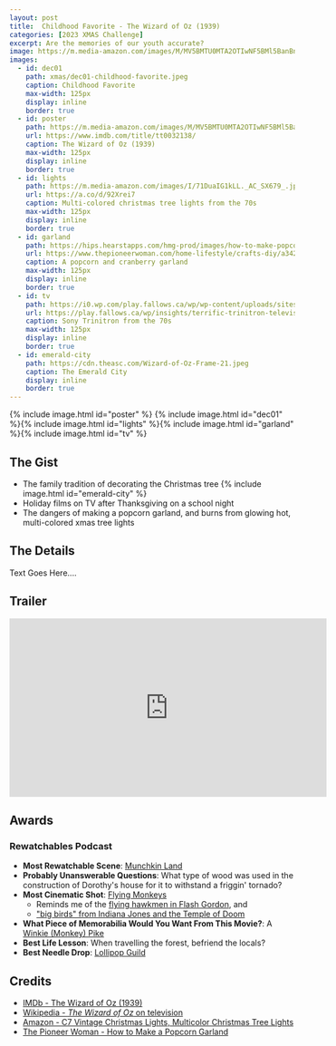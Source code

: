 ```yaml
---
layout: post
title:  Childhood Favorite - The Wizard of Oz (1939)
categories: [2023 XMAS Challenge]
excerpt: Are the memories of our youth accurate? 
image: https://m.media-amazon.com/images/M/MV5BMTU0MTA2OTIwNF5BMl5BanBnXkFtZTcwMzA0Njk3OA@@._V1_FMjpg_UX371_.jpg
images:
  - id: dec01
    path: xmas/dec01-childhood-favorite.jpeg
    caption: Childhood Favorite
    max-width: 125px
    display: inline
    border: true
  - id: poster
    path: https://m.media-amazon.com/images/M/MV5BMTU0MTA2OTIwNF5BMl5BanBnXkFtZTcwMzA0Njk3OA@@._V1_FMjpg_UX371_.jpg
    url: https://www.imdb.com/title/tt0032138/
    caption: The Wizard of Oz (1939)
    max-width: 125px
    display: inline
    border: true
  - id: lights
    path: https://m.media-amazon.com/images/I/71DuaIG1kLL._AC_SX679_.jpg
    url: https://a.co/d/92Xrei7
    caption: Multi-colored christmas tree lights from the 70s
    max-width: 125px
    display: inline
    border: true
  - id: garland
    path: https://hips.hearstapps.com/hmg-prod/images/how-to-make-popcorn-garland-1601912124.jpg?crop=0.752xw:1.00xh;0.0646xw,0&resize=1200:*
    url: https://www.thepioneerwoman.com/home-lifestyle/crafts-diy/a34236544/how-to-make-popcorn-garland/
    caption: A popcorn and cranberry garland
    max-width: 125px
    display: inline
    border: true
  - id: tv
    path: https://i0.wp.com/play.fallows.ca/wp/wp-content/uploads/sites/4/2020/02/trinitron.jpg?w=318&ssl=1
    url: https://play.fallows.ca/wp/insights/terrific-trinitron-television-remember-them/
    caption: Sony Trinitron from the 70s
    max-width: 125px
    display: inline
    border: true
  - id: emerald-city
    path: https://cdn.theasc.com/Wizard-of-Oz-Frame-21.jpeg
    caption: The Emerald City
    display: inline
    border: true
---
```


{% include image.html id="poster" %}
{% include image.html id="dec01" %}{% include image.html id="lights" %}{% include image.html id="garland" %}{% include image.html id="tv" %}

## The Gist

 * The family tradition of decorating the Christmas tree {% include image.html id="emerald-city" %}
 * Holiday films on TV after Thanksgiving on a school night
 * The dangers of making a popcorn garland, and  burns from glowing hot, multi-colored xmas tree lights

## The Details

Text Goes Here....

## Trailer

<iframe width="560" height="315" src="https://www.youtube.com/embed/FfpF8UUVTeM?si=SREHaaWv4NV2oYkK" title="YouTube video player" frameborder="0" allow="accelerometer; autoplay; clipboard-write; encrypted-media; gyroscope; picture-in-picture; web-share" allowfullscreen></iframe>

## Awards

### Rewatchables Podcast 

* **Most Rewatchable Scene**: 
[Munchkin Land](https://www.youtube.com/watch?v=Lu8GXopcwFE)
* **Probably Unanswerable Questions**: 
What type of wood was used in the construction of Dorothy's house for it to withstand a friggin' tornado?
* **Most Cinematic Shot**: 
[Flying Monkeys](https://youtu.be/SESI19h4wDo?si=tWwcJuluNIPocNJY)
  * Reminds me of the [flying hawkmen in Flash Gordon](https://youtu.be/UVcAFtQ-bAQ?si=fBKr1c9Qcr35Chh9), and
  * ["big birds" from Indiana Jones and the Temple of Doom](https://youtu.be/OphHU1W9umw?si=ech8Lgn9_6oNjAlX)
* **What Piece of Memorabilia Would You Want From This Movie?**: 
A [Winkie (Monkey) Pike](https://www.youtube.com/watch?v=PZsAX8Dq838)
* **Best Life Lesson**: 
When travelling the forest, befriend the locals?
* **Best Needle Drop**: 
[Lollipop Guild](https://www.youtube.com/watch?v=XBsf8qsxs2M)

## Credits

* [IMDb - The Wizard of Oz (1939)](https://www.imdb.com/title/tt0032138/)
* [Wikipedia - *The Wizard of Oz* on television](https://en.wikipedia.org/wiki/The_Wizard_of_Oz_on_television)
* [Amazon - C7 Vintage Christmas Lights, Multicolor Christmas Tree Lights](https://a.co/d/gbF061r)
* [The Pioneer Woman - How to Make a Popcorn Garland](https://www.thepioneerwoman.com/home-lifestyle/crafts-diy/a34236544/how-to-make-popcorn-garland/)
